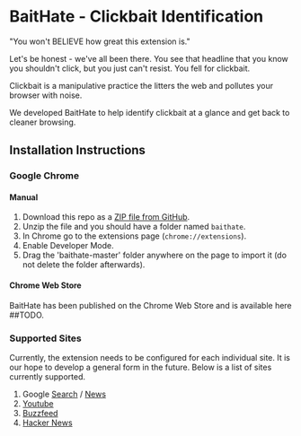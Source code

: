 # BaitHate - Clickbait Identification
"You won't BELIEVE how great this extension is."

Let's be honest - we've all been there. You see that headline that you know you shouldn't click, but you just can't resist. You fell for clickbait.

Clickbait is a manipulative practice the litters the web and pollutes your browser with noise. 

We developed BaitHate to help identify clickbait at a glance and get back to cleaner browsing.

## Installation Instructions

### Google Chrome

#### Manual
1. Download this repo as a [ZIP file from GitHub](https://github.com/xamroot/baithate/archive/master.zip).
2. Unzip the file and you should have a folder named `baithate`.
3. In Chrome go to the extensions page (`chrome://extensions`).
4. Enable Developer Mode.
5. Drag the 'baithate-master' folder anywhere on the page to import it (do not delete the folder afterwards).

#### Chrome Web Store
BaitHate has been published on the Chrome Web Store and is available here ##TODO. 

### Supported Sites
Currently, the extension needs to be configured for each individual site. It is our hope to develop a general form in the future. Below is a list of sites currently supported.

1. Google [Search](https://www.google.com) / [News](https://news.google.com)
1. [Youtube](https://www.youtube.com)
2. [Buzzfeed](https://www.buzzfeed.com)
3. [Hacker News](https://www.news.ycombinator.com)

